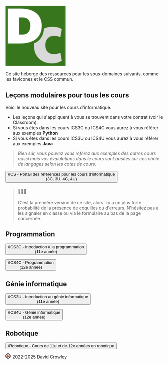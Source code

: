 <div class="code-compare">

<div markdown="1">

![David Crowley](./android-chrome-192x192.png)

</div>

<div markdown="1" style="align-self: center;">

Ce site héberge des ressources pour les sous-domaines suivants, comme les favicones et le CSS commun.

</div>

</div>

<div class='tile-box'>

<div markdown='1'>

## Leçons modulaires pour tous les cours

Voici le nouveau site pour les cours d'informatique.

- Les leçons qui s'appliquent à vous se trouvent dans votre contrat (voir le Classroom).
- Si vous êtes dans les cours ICS3C ou ICS4C vous aurez à vous référer aux exemples **Python**
- Si vous êtes dans les cours ICS3U ou ICS4U vous aurez à vous référer aux exemples **Java**

> _Bien sûr, vous pouvez vous référez aux exemples des autres cours aussi mais vos évalulations dans le cours sont basées sur ces choix de langages selon les cotes de cours._

<button onclick="window.location.href='./ICS'"> /ICS - Portail des références pour les cours d'informatique<br>(3C, 3U, 4C, 4U)</button>

> #### 🚧🚧🚧 
> C'est la première version de ce site, alors il y a un plus forte probabilité de la présence 
> de coquilles ou d'erreurs. N'hésitez pas à les signaler en classe ou via le formulaire au bas 
> de la page concernée.

</div>

</div>


<div class="tile-box">

<div markdown="1">

## Programmation

<button onclick="window.location.href='./ICS3C'"> /ICS3C - Introduction à la programmation<br>(11e année)</button>

<button onclick="window.location.href='./ICS4C'"> /ICS4C - Programmation<br>(12e année) </button>

</div>

<div markdown="1">

## Génie informatique

<button onclick="window.location.href='./ICS3U'"> /ICS3U - Introduction au génie informatique<br>(11e année) </button>

<button onclick="window.location.href='./ICS4U'"> /ICS4U - Génie informatique<br>(12e année) </button>

</div>

<div markdown="1">

## Robotique

<button onclick="window.location.href='./Robotique'"> /Robotique - Cours de 11e et de 12e années en robotique </button>

</div>

</div>

<footer>
  <p>
    <a href="./pages/bbc/landing">
      <img 
        src="./assets/img/shotokan-tiger-16px-orange.png" 
        alt="" 
        style="display:inline;padding:0;margin-right:2px"
      >
    </a>
    2022-2025 David Crowley
  </p>
</footer>

